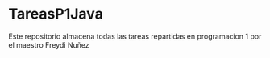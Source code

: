# TareasP1Java
Este repositorio almacena todas las tareas repartidas en programacion 1 por el maestro Freydi Nuñez
